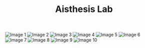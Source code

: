 <!DOCTYPE html>
<html lang="en">
<head>
    <meta charset="UTF-8">
    <meta name="viewport" content="width=device-width, initial-scale=1.0">
    <title>Aisthesis Lab</title>
    <link rel="stylesheet" href="styles.css">
</head>
<body>
    <header>
        <h1>Aisthesis Lab</h1>
    </header>
    <main>
        <div class="gallery">
            <img src="image1.jpg" alt="Image 1" class="draggable">
            <img src="image2.jpg" alt="Image 2" class="draggable">
            <img src="image3.jpg" alt="Image 3" class="draggable">
            <img src="image4.jpg" alt="Image 4" class="draggable">
            <img src="image5.jpg" alt="Image 5" class="draggable">
            <img src="image6.jpg" alt="Image 6" class="draggable">
            <img src="image7.jpg" alt="Image 7" class="draggable">
            <img src="image8.jpg" alt="Image 8" class="draggable">
            <img src="image9.jpg" alt="Image 9" class="draggable">
            <img src="image10.jpg" alt="Image 10" class="draggable">
        </div>
    </main>
    <script src="script.js"></script>
</body>
</html>

